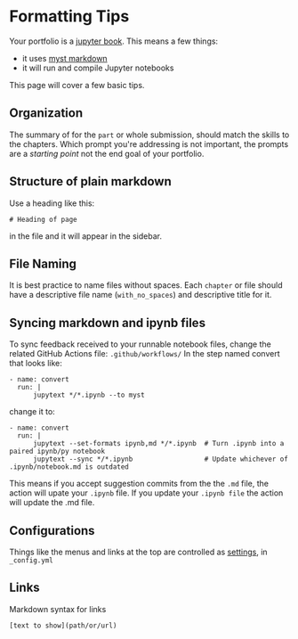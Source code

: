 # Formatting Tips

Your portfolio is a [jupyter book](https://jupyterbook.org/intro.html). This means a few things:
- it uses [myst markdown](https://jupyterbook.org/reference/cheatsheet.html)
- it will run and compile Jupyter notebooks

This page will cover a few basic tips.

## Organization

The summary of for the `part` or whole submission, should match the skills to the chapters.  Which prompt you're addressing is not important, the  prompts are a *starting point* not the end goal of your portfolio. 


## Structure of plain markdown

Use a heading like this:

```
# Heading of page
```

in the file and it will appear in the sidebar.


## File Naming

It is best practice to name files without spaces.
Each `chapter` or file should have a descriptive file name (`with_no_spaces`) and descriptive title for it.




## Syncing markdown and ipynb files

To sync feedback received to your runnable notebook files, change the related GitHub Actions file: `.github/workflows/`
In the step named convert that looks like:
```
- name: convert
  run: |
      jupytext */*.ipynb --to myst
```

change it to:

```
- name: convert
  run: |
      jupytext --set-formats ipynb,md */*.ipynb  # Turn .ipynb into a paired ipynb/py notebook
      jupytext --sync */*.ipynb                  # Update whichever of .ipynb/notebook.md is outdated
```

This means if you accept suggestion commits from the the `.md` file, the action will upate your `.ipynb` file. If you update your `.ipynb file` the action will update the .md file.




## Configurations

Things like the menus and links at the top are controlled as [settings](https://jupyterbook.org/customize/config.html), in `_config.yml`

## Links

Markdown syntax for links

```
[text to show](path/or/url)
```
